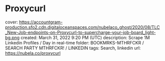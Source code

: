 # Proxycurl

cover: https://accountgram-production.sfo2.cdn.digitaloceanspaces.com/nubelaco_ghost/2020/08/TLC_New-Job-endpoints-on-Proxycurl-to-supercharge-your-job-board_light-bg.png
created: March 31, 2022 9:20 PM (UTC)
description: Scrape 1M Linkedin Profiles / Day in real-time
folder: BOOKMRKS-MTHRFCKR / SEARCH PARTY MTHRFCKR! / LINKEDIN
tags: Search, linkedin
url: https://nubela.co/proxycurl